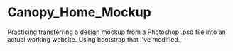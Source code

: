 Canopy_Home_Mockup
==================

Practicing transferring a design mockup from a Photoshop .psd file into an actual working website. Using bootstrap that I've modified.
